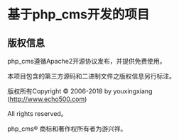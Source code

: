 基于php_cms开发的项目 
===============

## 版权信息

php_cms遵循Apache2开源协议发布，并提供免费使用。

本项目包含的第三方源码和二进制文件之版权信息另行标注。

版权所有Copyright © 2006-2018 by youxingxiang (http://www.echo500.com)

All rights reserved。

php_cms® 商标和著作权所有者为游兴祥。

